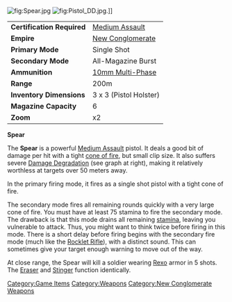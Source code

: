 ![](Spear.jpg "fig:Spear.jpg")
![](Pistol_DD.jpg "fig:Pistol_DD.jpg").\]\]

|                            |                                                 |
|----------------------------|-------------------------------------------------|
| **Certification Required** | [Medium Assault](Medium_Assault "wikilink")     |
| **Empire**                 | [New Conglomerate](New_Conglomerate "wikilink") |
| **Primary Mode**           | Single Shot                                     |
| **Secondary Mode**         | All-Magazine Burst                              |
| **Ammunition**             | [10mm Multi-Phase](10mm_Multi-Phase "wikilink") |
| **Range**                  | 200m                                            |
| **Inventory Dimensions**   | 3 x 3 (Pistol Holster)                          |
| **Magazine Capacity**      | 6                                               |
| **Zoom**                   | x2                                              |

**Spear**

The **Spear** is a powerful [Medium Assault](Medium_Assault "wikilink")
pistol. It deals a good bit of damage per hit with a tight [cone of
fire](cone_of_fire "wikilink"), but small clip size. It also suffers
severe [Damage Degradation](Damage_Degradation "wikilink") (see graph at
right), making it relatively worthless at targets over 50 meters away.

In the primary firing mode, it fires as a single shot pistol with a
tight cone of fire.

The secondary mode fires all remaining rounds quickly with a very large
cone of fire. You must have at least 75 stamina to fire the secondary
mode. The drawback is that this mode drains all remaining
[stamina](stamina "wikilink"), leaving you vulnerable to attack. Thus,
you might want to think twice before firing in this mode. There is a
short delay before firing begins with the secondary fire mode (much like
the [Rocklet Rifle](Rocklet_Rifle "wikilink")), with a distinct sound.
This can sometimes give your target enough warning to move out of the
way.

At close range, the Spear will kill a soldier wearing
[Rexo](Rexo "wikilink") armor in 5 shots. The
[Eraser](Eraser "wikilink") and [Stinger](Stinger "wikilink") function
identically.

[Category:Game Items](Category:Game_Items "wikilink")
[Category:Weapons](Category:Weapons "wikilink") [Category:New
Conglomerate Weapons](Category:New_Conglomerate_Weapons "wikilink")